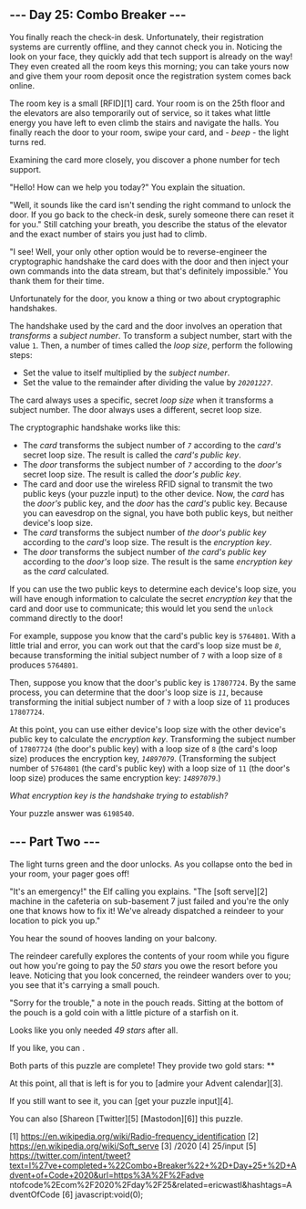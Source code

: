 
## --- Day 25: Combo Breaker ---

You finally reach the check-in desk. Unfortunately, their registration systems are currently offline, and they cannot check you in.
Noticing the look on your face, they quickly add that tech support is already on the way! They even created all the room keys this
morning; you can take yours now and give them your room deposit once the registration system comes back online.

The room key is a small [RFID][1] card. Your room is on the 25th floor and the elevators are also temporarily out of service, so it
takes what little energy you have left to even climb the stairs and navigate the halls. You finally reach the door to your room, swipe
your card, and - *beep* - the light turns red.

Examining the card more closely, you discover a phone number for tech support.

"Hello! How can we help you today?" You explain the situation.

"Well, it sounds like the card isn't sending the right command to unlock the door. If you go back to the check-in desk, surely someone
there can reset it for you." Still catching your breath, you describe the status of the elevator and the exact number of stairs you just
had to climb.

"I see! Well, your only other option would be to reverse-engineer the cryptographic handshake the card does with the door and then
inject your own commands into the data stream, but that's definitely impossible." You thank them for their time.

Unfortunately for the door, you know a thing or two about cryptographic handshakes.

The handshake used by the card and the door involves an operation that *transforms* a *subject number*. To transform a subject number,
start with the value `1`. Then, a number of times called the *loop size*, perform the following steps:

* Set the value to itself multiplied by the *subject number*.
* Set the value to the remainder after dividing the value by *`20201227`*.

The card always uses a specific, secret *loop size* when it transforms a subject number. The door always uses a different, secret loop
size.

The cryptographic handshake works like this:

* The *card* transforms the subject number of *`7`* according to the *card's* secret loop size. The result is called the *card's public
  key*.
* The *door* transforms the subject number of *`7`* according to the *door's* secret loop size. The result is called the *door's public
  key*.
* The card and door use the wireless RFID signal to transmit the two public keys (your puzzle input) to the other device. Now, the
  *card* has the *door's* public key, and the *door* has the *card's* public key. Because you can eavesdrop on the signal, you have both
  public keys, but neither device's loop size.
* The *card* transforms the subject number of *the door's public key* according to the *card's* loop size. The result is the *encryption
  key*.
* The *door* transforms the subject number of *the card's public key* according to the *door's* loop size. The result is the same
  *encryption key* as the *card* calculated.

If you can use the two public keys to determine each device's loop size, you will have enough information to calculate the secret
*encryption key* that the card and door use to communicate; this would let you send the `unlock` command directly to the door!

For example, suppose you know that the card's public key is `5764801`. With a little trial and error, you can work out that the card's
loop size must be *`8`*, because transforming the initial subject number of `7` with a loop size of `8` produces `5764801`.

Then, suppose you know that the door's public key is `17807724`. By the same process, you can determine that the door's loop size is
*`11`*, because transforming the initial subject number of `7` with a loop size of `11` produces `17807724`.

At this point, you can use either device's loop size with the other device's public key to calculate the *encryption key*. Transforming
the subject number of `17807724` (the door's public key) with a loop size of `8` (the card's loop size) produces the encryption key,
*`14897079`*. (Transforming the subject number of `5764801` (the card's public key) with a loop size of `11` (the door's loop size)
produces the same encryption key: *`14897079`*.)

*What encryption key is the handshake trying to establish?*

Your puzzle answer was `6198540`.

## --- Part Two ---

The light turns green and the door unlocks. As you collapse onto the bed in your room, your pager goes off!

"It's an emergency!" the Elf calling you explains. "The [soft serve][2] machine in the cafeteria on sub-basement 7 just failed and
you're the only one that knows how to fix it! We've already dispatched a reindeer to your location to pick you up."

You hear the sound of hooves landing on your balcony.

The reindeer carefully explores the contents of your room while you figure out how you're going to pay the *50 stars* you owe the resort
before you leave. Noticing that you look concerned, the reindeer wanders over to you; you see that it's carrying a small pouch.

"Sorry for the trouble," a note in the pouch reads. Sitting at the bottom of the pouch is a gold coin with a little picture of a
starfish on it.

Looks like you only needed *49 stars* after all.

If you like, you can .

Both parts of this puzzle are complete! They provide two gold stars: **

At this point, all that is left is for you to [admire your Advent calendar][3].

If you still want to see it, you can [get your puzzle input][4].

You can also [Shareon [Twitter][5] [Mastodon][6]] this puzzle.

[1] https://en.wikipedia.org/wiki/Radio-frequency_identification
[2] https://en.wikipedia.org/wiki/Soft_serve
[3] /2020
[4] 25/input
[5] https://twitter.com/intent/tweet?text=I%27ve+completed+%22Combo+Breaker%22+%2D+Day+25+%2D+Advent+of+Code+2020&url=https%3A%2F%2Fadve
ntofcode%2Ecom%2F2020%2Fday%2F25&related=ericwastl&hashtags=AdventOfCode
[6] javascript:void(0);

